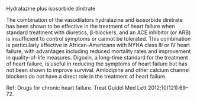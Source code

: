 Hydralazine plus isosorbide dinitrate

The combination of the vasodilators hydralazine and isosorbide dinitrate has been shown to be effective in the treatment of heart failure when standard treatment with diuretics, β-blockers, and an ACE inhibitor (or ARB) is insufficient to control symptoms or cannot be tolerated. This combination is particularly effective in African-Americans with NYHA class III or IV heart failure, with advantages including reduced mortality rates and improvement in quality-of-life measures. Digoxin, a long-time standard for the treatment of heart failure, is useful in reducing the symptoms of heart failure but has not been shown to improve survival. Amlodipine and other calcium channel blockers do not have a direct role in the treatment of heart failure.

Ref: Drugs for chronic heart failure. Treat Guidel Med Lett 2012;10(121):69-72.